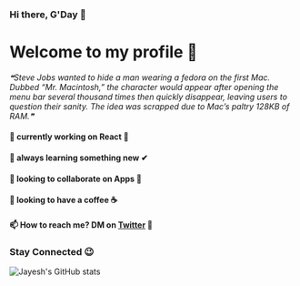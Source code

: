 ### Hi there, G'Day 👋
# Welcome to my profile 🙌

<!--STARTS_HERE_QUOTE_README-->
<i>❝Steve Jobs wanted to hide a man wearing a fedora on the first Mac. Dubbed “Mr. Macintosh,” the character would appear after opening the menu bar several thousand times then quickly disappear, leaving users to question their sanity. The idea was scrapped due to Mac’s paltry 128KB of RAM.❞</i>
<!--ENDS_HERE_QUOTE_README-->

#### 🔭 currently working on React 🌟
#### 🌱 always learning something new ✔
#### 👯 looking to collaborate on Apps 🎉
#### 🤔 looking to have a coffee ☕
#### 📫 How to reach me? DM on [Twitter](https://twitter.com/jayeshomg) 📱

### Stay Connected 😉

![Jayesh's GitHub stats](https://github-readme-stats.vercel.app/api?username=jayeshtiwari03)
